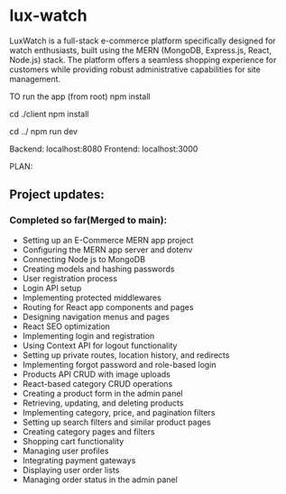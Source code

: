 # lux-watch

LuxWatch is a full-stack e-commerce platform specifically designed for watch enthusiasts, built using the MERN (MongoDB, Express.js, React, Node.js) stack. The platform offers a seamless shopping experience for customers while providing robust administrative capabilities for site management.


TO run the app 
(from root)
npm install

cd ./client
npm install

cd ../
npm run dev

Backend:
  localhost:8080
Frontend:
  localhost:3000

PLAN:

## Project updates:
### Completed so far(Merged to main):
  - Setting up an E-Commerce MERN app project
  - Configuring the MERN app server and dotenv
  - Connecting Node js to MongoDB
  - Creating models and hashing passwords
  - User registration process
  - Login API setup
  - Implementing protected middlewares
  - Routing for React app components and pages
  - Designing navigation menus and pages
  - React SEO optimization
  - Implementing login and registration
  - Using Context API for logout functionality
  - Setting up private routes, location history, and redirects
  - Implementing forgot password and role-based login
 - Products API CRUD with image uploads
 - React-based category CRUD operations
 - Creating a product form in the admin panel
 - Retrieving, updating, and deleting products
 - Implementing category, price, and pagination filters
 - Setting up search filters and similar product pages
 - Creating category pages and filters
 - Shopping cart functionality
 - Managing user profiles
 - Integrating payment gateways
 - Displaying user order lists
 - Managing order status in the admin panel

